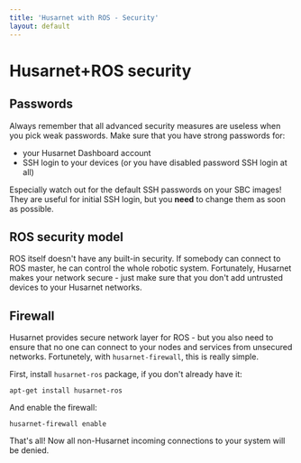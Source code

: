 ```yaml
---
title: 'Husarnet with ROS - Security'
layout: default
---
```


# Husarnet+ROS security

## Passwords

Always remember that all advanced security measures are useless when you pick weak passwords. Make sure that you have strong passwords for:

- your Husarnet Dashboard account
- SSH login to your devices (or you have disabled password SSH login at all)

Especially watch out for the default SSH passwords on your SBC images! They are useful for initial SSH login, but you **need** to change them as soon as possible.

## ROS security model

ROS itself doesn't have any built-in security. If somebody can connect to ROS master, he can control the whole robotic system. Fortunately, Husarnet makes your network secure - just make sure that you don't add untrusted devices to your Husarnet networks.

## Firewall

Husarnet provides secure network layer for ROS - but you also need to ensure that no one can connect to your nodes and services from unsecured networks. Fortunetely, with `husarnet-firewall`, this is really simple.

First, install `husarnet-ros` package, if you don't already have it:

```
apt-get install husarnet-ros
```

And enable the firewall:

```
husarnet-firewall enable
```

That's all! Now all non-Husarnet incoming connections to your system will be denied.
